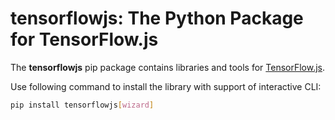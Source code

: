 # tensorflowjs: The Python Package for TensorFlow.js

The **tensorflowjs** pip package contains libraries and tools for
[TensorFlow.js](https://js.tensorflow.org).

Use following command to install the library with support of interactive CLI:
```bash
pip install tensorflowjs[wizard]
```
